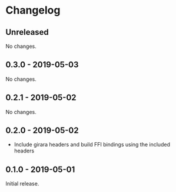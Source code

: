 # Changelog

## Unreleased

No changes.

## 0.3.0 - 2019-05-03

No changes.

## 0.2.1 - 2019-05-02

No changes.

## 0.2.0 - 2019-05-02

* Include girara headers and build FFI bindings using the included headers

## 0.1.0 - 2019-05-01

Initial release.
